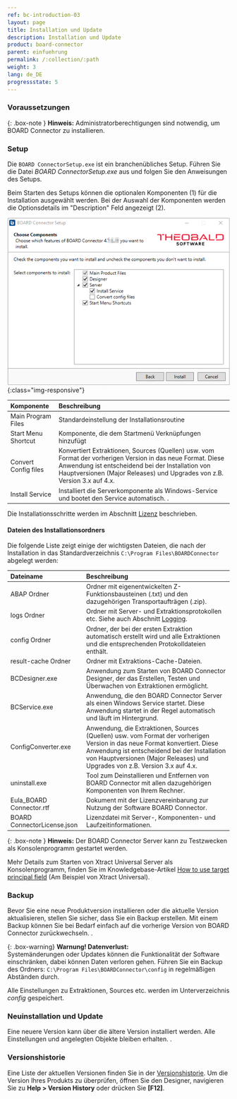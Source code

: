 ```yaml
---
ref: bc-introduction-03
layout: page
title: Installation und Update
description: Installation und Update
product: board-connector
parent: einfuehrung
permalink: /:collection/:path
weight: 3
lang: de_DE
progressstate: 5
---
```

### Voraussetzungen

{: .box-note }
**Hinweis:** Administratorberechtigungen sind notwendig, um BOARD Connector zu installieren.

### Setup

Die `BOARD ConnectorSetup.exe` ist ein branchenübliches Setup.  Führen Sie die Datei *BOARD ConnectorSetup.exe* aus und folgen Sie den Anweisungen des Setups.

Beim Starten des Setups können die optionalen Komponenten (1) für die Installation ausgewählt werden. Bei der Auswahl der Komponenten werden die Optionsdetails im "Description" Feld angezeigt (2). 

![BC-Setup](/img/content/board/BC_Setup_2.png){:class="img-responsive"}

|Komponente | Beschreibung |
|:----|:---|
|Main Program Files | Standardeinstellung der Installationsroutine |
|Start Menu Shortcut | Komponente, die dem Startmenü Verknüpfungen hinzufügt |
|Convert Config files | Konvertiert Extraktionen, Sources (Quellen) usw. vom Format der vorherigen Version in das neue Format. Diese Anwendung ist entscheidend bei der Installation von Hauptversionen (Major Releases) und Upgrades von z.B. Version 3.x auf 4.x.
Install Service | Installiert die Serverkomponente als Windows-Service und bootet den Service automatisch. <!----Mehr Details im Abschnitt [Architektur](./architektur) ---->.

Die Installationsschritte werden im Abschnitt [Lizenz](./lizenz) beschrieben.

#### Dateien des Installationsordners
Die folgende Liste zeigt einige der wichtigsten Dateien, die nach der Installation in das Standardverzeichnis ``C:\Program Files\BOARDConnector`` abgelegt werden:

|Dateiname | Beschreibung |
|:----|:---|
| ABAP Ordner | Ordner mit eigenentwickelten Z-Funktionsbausteinen (.txt) und den dazugehörigen Transportaufträgen (.zip).|
| logs Ordner| Ordner mit Server- und Extraktionsprotokollen etc. Siehe auch Abschnitt [Logging](../logging). |
| config Ordner | Ordner, der bei der ersten Extraktion automatisch erstellt wird und alle Extraktionen und die entsprechenden Protokolldateien enthält. <!-----Siehe auch Abschnitt [Backup](#backup). ----> |
| result-cache Ordner | Ordner mit Extraktions-Cache-Dateien.  |
| BCDesigner.exe | Anwendung zum Starten von BOARD Connector Designer, der das Erstellen, Testen und Überwachen von Extraktionen ermöglicht.|
| BCService.exe | Anwendung, die den BOARD Connector Server als einen Windows Service startet.  Diese Anwendung startet in der Regel automatisch und läuft im Hintergrund. |
| ConfigConverter.exe|  Anwendung, die Extraktionen, Sources (Quellen) usw. vom Format der vorherigen Version in das neue Format konvertiert. Diese Anwendung ist entscheidend bei der Installation von Hauptversionen (Major Releases) und Upgrades von z.B. Version 3.x auf 4.x. |
| uninstall.exe| Tool zum Deinstallieren und Entfernen von BOARD Connector mit allen dazugehörigen Komponenten von Ihrem Rechner. |
| Eula_BOARD Connector.rtf | Dokument mit der Lizenzvereinbarung zur Nutzung der Software BOARD Connector.|
| BOARD ConnectorLicense.json |  Lizenzdatei mit Server-, Komponenten- und Laufzeitinformationen. |


{: .box-note }
**Hinweis:** Der BOARD Connector Server kann zu Testzwecken als Konsolenprogramm gestartet werden. 

Mehr Details zum Starten von Xtract Universal Server als Konsolenprogramm, finden Sie im <!---- Abschnitt [Fehlerbehandlung](./fehlerbehandlung) und im ----> Knowledgebase-Artikel [How to use target principal field](https://kb.theobald-software.com/xtract-universal/target-principal-TPN) (Am Beispiel von Xtract Universal).


### Backup

Bevor Sie eine neue Produktversion installieren oder die aktuelle Version aktualisieren, stellen Sie sicher, dass Sie ein Backup erstellen. 
Mit einem Backup können Sie bei Bedarf einfach auf die vorherige Version von BOARD Connector zurückwechseln. <!----Mehr Details dazu finden Sie im Abschnitt [Installation eines Updates](update#wie-erstelle-ich-ein-backup)---->.


{: .box-warning}
**Warnung! Datenverlust:** <br>
Systemänderungen oder Updates können die Funktionalität der Software einschränken, dabei können Daten verloren gehen.
Führen Sie ein Backup des Ordners: `C:\Program Files\BOARDConnector\config` in regelmäßigen Abständen durch. 

Alle Einstellungen zu Extraktionen, Sources etc. werden im Unterverzeichnis *config* gespeichert. 

### Neuinstallation und Update

Eine neuere Version kann über die ältere Version installiert werden. Alle Einstellungen und angelegten Objekte bleiben erhalten. <!---- Mehr Informationen finden Sie im Abschnitt [Installation eines Updates](./update)--->.


### Versionshistorie
Eine Liste der aktuellen Versionen finden Sie in der [Versionshistorie](https://kb.theobald-software.com/version-history/board-connector-version-history).
Um die Version Ihres Produkts zu überprüfen, öffnen Sie den Designer, navigieren Sie zu **Help > Version History** oder drücken Sie **[F12]**.
